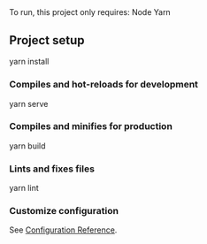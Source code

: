
##
To run, this project only requires:
Node
Yarn

## Project setup
yarn install

### Compiles and hot-reloads for development
yarn serve

### Compiles and minifies for production
yarn build


### Lints and fixes files
yarn lint


### Customize configuration
See [Configuration Reference](https://cli.vuejs.org/config/).

